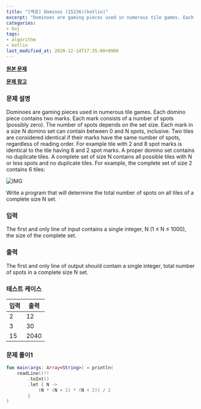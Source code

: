 ```yaml
---
title: "[백준] Dominos (15236)(kotlin)"
excerpt: "Dominoes are gaming pieces used in numerous tile games. Each domino piece contains two marks. Each mark consists of a number of spots (possibly zero). The number of spots depends on the set size. Each mark in a size N domino set can contain between 0 and N spots, inclusive. Two tiles are considered identical if their marks have the same number of spots, regardless of reading order. For example tile with 2 and 8 spot marks is identical to the tile having 8 and 2 spot marks. A proper domino set contains no duplicate tiles. A complete set of size N contains all possible tiles with N or less spots and no duplicate tiles. For example, the complete set of size 2 contains 6 tiles:"
categories:
- boj
tags:
- algorithm
- kotlin
last_modified_at: 2020-12-14T17:35:00+0900
---
```


**[원본 문제](https://www.acmicpc.net/problem/15236)**

**[문제 참고](https://neomindstd.github.io/문제풀이/boj15236/)**

### 문제 설명

Dominoes are gaming pieces used in numerous tile games. Each domino piece contains two marks. Each mark consists of a number of spots (possibly zero). The number of spots depends on the set size. Each mark in a size N domino set can contain between 0 and N spots, inclusive. Two tiles are considered identical if their marks have the same number of spots, regardless of reading order. For example tile with 2 and 8 spot marks is identical to the tile having 8 and 2 spot marks. A proper domino set contains no duplicate tiles. A complete set of size N contains all possible tiles with N or less spots and no duplicate tiles. For example, the complete set of size 2 contains 6 tiles:

![IMG]( {{site.baseurl}}/images/BOJ15236-1.png )

Write a program that will determine the total number of spots on all tiles of a complete size N set.

### 입력

The first and only line of input contains a single integer, N (1 ≤ N ≤ 1000), the size of the complete set.

### 출력

The first and only line of output should contain a single integer, total number of spots in a complete size N set.

### 테스트 케이스

|입력|출력|
|-----|-----|
|2|12|
|3|30|
|15|2040|

### 문제 풀이1 
```kotlin
fun main(args: Array<String>) = println(
    readLine()!!
        .toInt()
        .let { N ->
            (N * (N + 1) * (N + 2)) / 2
        }
)
```
